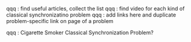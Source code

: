 
qqq : find useful articles, collect the list
qqq : find video for each kind of classical synchronizatino problem
qqq : add links here and duplicate problem-specific link on page of a problem

qqq : Cigarette Smoker Classical Synchronization Problem?
